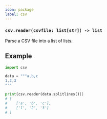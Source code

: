 ```yaml
---
icon: package
label: csv
---
```


### `csv.reader(csvfile: list[str]) -> list`

Parse a CSV file into a list of lists.


## Example

```python
import csv

data = """a,b,c
1,2,3
"""

print(csv.reader(data.splitlines()))
# [
#    ['a', 'b', 'c'],
#    ['1', '2', '3']
# ]
```